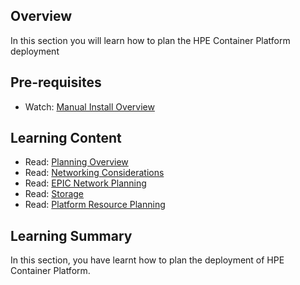 ## Overview

In this section you will learn how to plan the HPE Container Platform deployment

## Pre-requisites

- Watch: [Manual Install Overview](../README.md#product-overview)

## Learning Content

- Read: [Planning Overview](http://docs.bluedata.com/50_planning-overview)
- Read: [Networking Considerations](http://docs.bluedata.com/50_networking-considerations)
- Read: [EPIC Network Planning](http://docs.bluedata.com/50_epic-network-planning)
- Read: [Storage](http://docs.bluedata.com/50_storage)
- Read: [Platform Resource Planning](http://docs.bluedata.com/50_platform-resource-planning)

## Learning Summary

In this section, you have learnt how to plan the deployment of HPE Container Platform.

